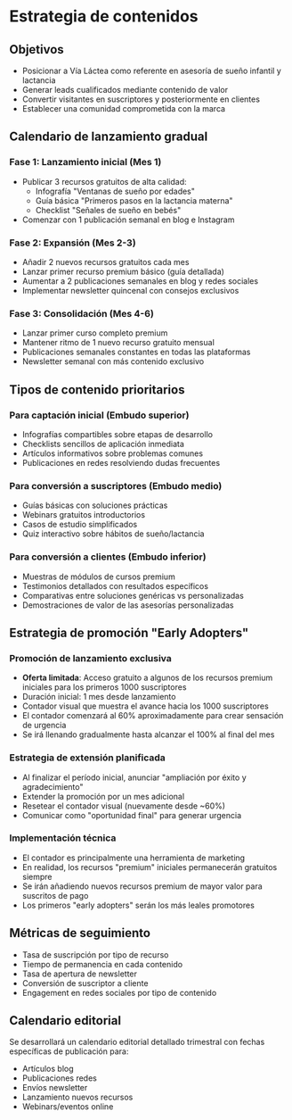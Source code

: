 # Estrategia de contenidos

## Objetivos
- Posicionar a Vía Láctea como referente en asesoría de sueño infantil y lactancia
- Generar leads cualificados mediante contenido de valor
- Convertir visitantes en suscriptores y posteriormente en clientes
- Establecer una comunidad comprometida con la marca

## Calendario de lanzamiento gradual

### Fase 1: Lanzamiento inicial (Mes 1)
- Publicar 3 recursos gratuitos de alta calidad:
  - Infografía "Ventanas de sueño por edades"
  - Guía básica "Primeros pasos en la lactancia materna"
  - Checklist "Señales de sueño en bebés"
- Comenzar con 1 publicación semanal en blog e Instagram

### Fase 2: Expansión (Mes 2-3)
- Añadir 2 nuevos recursos gratuitos cada mes
- Lanzar primer recurso premium básico (guía detallada)
- Aumentar a 2 publicaciones semanales en blog y redes sociales
- Implementar newsletter quincenal con consejos exclusivos

### Fase 3: Consolidación (Mes 4-6)
- Lanzar primer curso completo premium
- Mantener ritmo de 1 nuevo recurso gratuito mensual
- Publicaciones semanales constantes en todas las plataformas
- Newsletter semanal con más contenido exclusivo

## Tipos de contenido prioritarios

### Para captación inicial (Embudo superior)
- Infografías compartibles sobre etapas de desarrollo
- Checklists sencillos de aplicación inmediata
- Artículos informativos sobre problemas comunes
- Publicaciones en redes resolviendo dudas frecuentes

### Para conversión a suscriptores (Embudo medio)
- Guías básicas con soluciones prácticas
- Webinars gratuitos introductorios
- Casos de estudio simplificados
- Quiz interactivo sobre hábitos de sueño/lactancia

### Para conversión a clientes (Embudo inferior)
- Muestras de módulos de cursos premium
- Testimonios detallados con resultados específicos
- Comparativas entre soluciones genéricas vs personalizadas
- Demostraciones de valor de las asesorías personalizadas

## Estrategia de promoción "Early Adopters"

### Promoción de lanzamiento exclusiva
- **Oferta limitada**: Acceso gratuito a algunos de los recursos premium iniciales para los primeros 1000 suscriptores
- Duración inicial: 1 mes desde lanzamiento
- Contador visual que muestra el avance hacia los 1000 suscriptores
- El contador comenzará al 60% aproximadamente para crear sensación de urgencia
- Se irá llenando gradualmente hasta alcanzar el 100% al final del mes

### Estrategia de extensión planificada
- Al finalizar el período inicial, anunciar "ampliación por éxito y agradecimiento"
- Extender la promoción por un mes adicional
- Resetear el contador visual (nuevamente desde ~60%)
- Comunicar como "oportunidad final" para generar urgencia

### Implementación técnica
- El contador es principalmente una herramienta de marketing
- En realidad, los recursos "premium" iniciales permanecerán gratuitos siempre
- Se irán añadiendo nuevos recursos premium de mayor valor para suscritos de pago
- Los primeros "early adopters" serán los más leales promotores

## Métricas de seguimiento
- Tasa de suscripción por tipo de recurso
- Tiempo de permanencia en cada contenido
- Tasa de apertura de newsletter
- Conversión de suscriptor a cliente
- Engagement en redes sociales por tipo de contenido

## Calendario editorial
Se desarrollará un calendario editorial detallado trimestral con fechas específicas de publicación para:
- Artículos blog
- Publicaciones redes
- Envíos newsletter
- Lanzamiento nuevos recursos
- Webinars/eventos online
